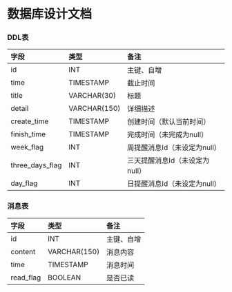 # 数据库设计文档

### DDL表

|字段|类型|备注|
|:---|:---|:---|
|id|INT|主键、自增|
|time|TIMESTAMP|截止时间|
|title|VARCHAR(30)|标题|
|detail|VARCHAR(150)|详细描述|
|create_time|TIMESTAMP|创建时间（默认当前时间）|
|finish_time|TIMESTAMP|完成时间（未完成为null）|
|week_flag|INT|周提醒消息Id（未设定为null）|
|three_days_flag|INT|三天提醒消息Id（未设定为null）|
|day_flag|INT|日提醒消息Id（未设定为null）|

### 消息表

|字段|类型|备注|
|:---|:---|:---|
|id|INT|主键、自增|
|content|VARCHAR(150)|消息内容|
|time|TIMESTAMP|消息时间|
|read_flag|BOOLEAN|是否已读|
